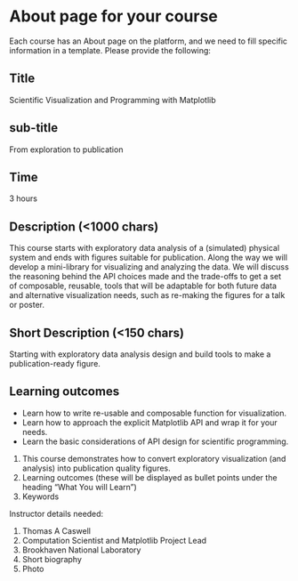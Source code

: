 # About page for your course

Each course has an About page on the platform, and we need to fill specific information in a template.
Please provide the following:

## Title

Scientific Visualization and Programming with Matplotlib

## sub-title
From exploration to publication

## Time
3 hours

## Description (<1000 chars)

This course starts with exploratory data analysis of a (simulated) physical system and ends with figures suitable for publication.  Along the way we will develop a mini-library for visualizing and analyzing the data.  We will discuss the reasoning behind the API choices made and the trade-offs to get a set of composable, reusable, tools that will be adaptable for both future data and alternative visualization needs, such as re-making the figures for a talk or poster.

## Short Description (<150 chars)

Starting with exploratory data analysis design and build tools to make a publication-ready figure.

## Learning outcomes

- Learn how to write re-usable and composable function for visualization.
- Learn how to approach the explicit Matplotlib API and wrap it for your needs.
- Learn the basic considerations of API design for scientific programming.


1. This course demonstrates how to convert exploratory visualization (and analysis) into publication quality figures.
2. Learning outcomes (these will be displayed as bullet points under the heading “What You will Learn”)
3. Keywords


Instructor details needed:

1. Thomas A Caswell
1. Computation Scientist and Matplotlib Project Lead
1. Brookhaven National Laboratory
1. Short biography
1. Photo
